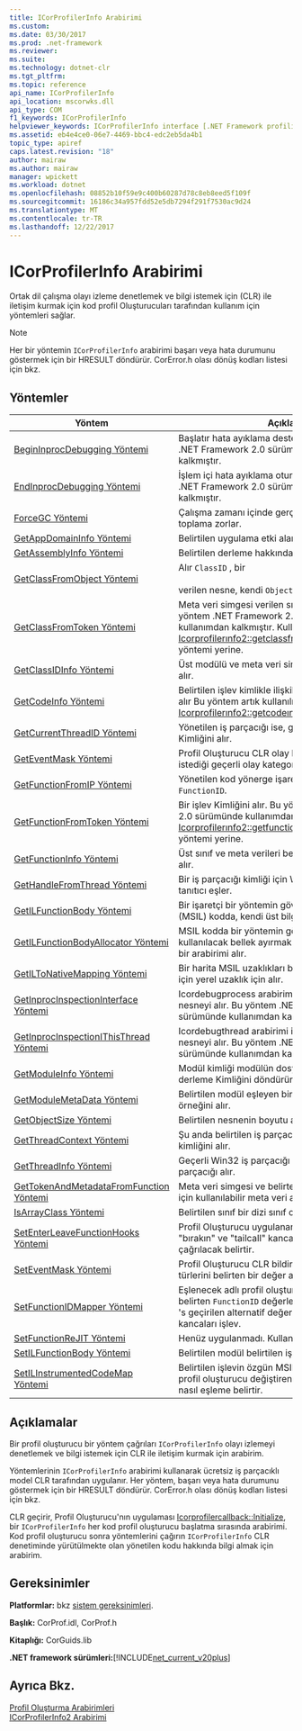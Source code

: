 ```yaml
---
title: ICorProfilerInfo Arabirimi
ms.custom: 
ms.date: 03/30/2017
ms.prod: .net-framework
ms.reviewer: 
ms.suite: 
ms.technology: dotnet-clr
ms.tgt_pltfrm: 
ms.topic: reference
api_name: ICorProfilerInfo
api_location: mscorwks.dll
api_type: COM
f1_keywords: ICorProfilerInfo
helpviewer_keywords: ICorProfilerInfo interface [.NET Framework profiling]
ms.assetid: eb4e4ce0-06e7-4469-bbc4-edc2eb5da4b1
topic_type: apiref
caps.latest.revision: "18"
author: mairaw
ms.author: mairaw
manager: wpickett
ms.workload: dotnet
ms.openlocfilehash: 08852b10f59e9c400b60287d78c8eb8eed5f109f
ms.sourcegitcommit: 16186c34a957fdd52e5db7294f291f7530ac9d24
ms.translationtype: MT
ms.contentlocale: tr-TR
ms.lasthandoff: 12/22/2017
---
```

# <a name="icorprofilerinfo-interface"></a>ICorProfilerInfo Arabirimi
Ortak dil çalışma olayı izleme denetlemek ve bilgi istemek için (CLR) ile iletişim kurmak için kod profil Oluşturucuları tarafından kullanım için yöntemleri sağlar.  
  
> [!NOTE]
>  Her bir yöntemin `ICorProfilerInfo` arabirimi başarı veya hata durumunu göstermek için bir HRESULT döndürür. CorError.h olası dönüş kodları listesi için bkz.  
  
## <a name="methods"></a>Yöntemler  
  
|Yöntem|Açıklama|  
|------------|-----------------|  
|[BeginInprocDebugging Yöntemi](../../../../docs/framework/unmanaged-api/profiling/icorprofilerinfo-begininprocdebugging-method.md)|Başlatır hata ayıklama desteği işlemdeki. Bu yöntem .NET Framework 2.0 sürümünde kullanımdan kalkmıştır.|  
|[EndInprocDebugging Yöntemi](../../../../docs/framework/unmanaged-api/profiling/icorprofilerinfo-endinprocdebugging-method.md)|İşlem içi hata ayıklama oturumu kapatır. Bu yöntem .NET Framework 2.0 sürümünde kullanımdan kalkmıştır.|  
|[ForceGC Yöntemi](../../../../docs/framework/unmanaged-api/profiling/icorprofilerinfo-forcegc-method.md)|Çalışma zamanı içinde gerçekleşmesi için atık toplama zorlar.|  
|[GetAppDomainInfo Yöntemi](../../../../docs/framework/unmanaged-api/profiling/icorprofilerinfo-getappdomaininfo-method.md)|Belirtilen uygulama etki alanı bilgilerini alır.|  
|[GetAssemblyInfo Yöntemi](../../../../docs/framework/unmanaged-api/profiling/icorprofilerinfo-getassemblyinfo-method.md)|Belirtilen derleme hakkındaki bilgileri alır.|  
|[GetClassFromObject Yöntemi](../../../../docs/framework/unmanaged-api/profiling/icorprofilerinfo-getclassfromobject-method.md)|Alır `ClassID` , bir<br /><br /> verilen nesne, kendi `ObjectID`.|  
|[GetClassFromToken Yöntemi](../../../../docs/framework/unmanaged-api/profiling/icorprofilerinfo-getclassfromtoken-method.md)|Meta veri simgesi verilen sınıf Kimliğini alır. Bu yöntem .NET Framework 2.0 sürümünde kullanımdan kalkmıştır. Kullanım [Icorprofilerınfo2::getclassfromtokenandtypeargs](../../../../docs/framework/unmanaged-api/profiling/icorprofilerinfo2-getclassfromtokenandtypeargs-method.md) yöntemi yerine.|  
|[GetClassIDInfo Yöntemi](../../../../docs/framework/unmanaged-api/profiling/icorprofilerinfo-getclassidinfo-method.md)|Üst modülü ve meta veri simgesi için belirtilen sınıf alır.|  
|[GetCodeInfo Yöntemi](../../../../docs/framework/unmanaged-api/profiling/icorprofilerinfo-getcodeinfo-method.md)|Belirtilen işlev kimlikle ilişkili yerel kod kapsamını alır Bu yöntem artık kullanılmıyor. Kullanım [Icorprofilerınfo2::getcodeınfo2](../../../../docs/framework/unmanaged-api/profiling/icorprofilerinfo2-getcodeinfo2-method.md) yöntemi yerine.|  
|[GetCurrentThreadID Yöntemi](../../../../docs/framework/unmanaged-api/profiling/icorprofilerinfo-getcurrentthreadid-method.md)|Yönetilen iş parçacığı ise, geçerli iş parçacığının Kimliğini alır.|  
|[GetEventMask Yöntemi](../../../../docs/framework/unmanaged-api/profiling/icorprofilerinfo-geteventmask-method.md)|Profil Oluşturucu CLR olay bildirimlerini almak istediği geçerli olay kategorileri alır.|  
|[GetFunctionFromIP Yöntemi](../../../../docs/framework/unmanaged-api/profiling/icorprofilerinfo-getfunctionfromip-method.md)|Yönetilen kod yönerge işaretçisi eşleyen bir `FunctionID`.|  
|[GetFunctionFromToken Yöntemi](../../../../docs/framework/unmanaged-api/profiling/icorprofilerinfo-getfunctionfromtoken-method.md)|Bir işlev Kimliğini alır. Bu yöntem .NET Framework 2.0 sürümünde kullanımdan kalkmıştır. Kullanım [Icorprofilerınfo2::getfunctionfromtokenandtypeargs](../../../../docs/framework/unmanaged-api/profiling/icorprofilerinfo2-getfunctionfromtokenandtypeargs-method.md) yöntemi yerine.|  
|[GetFunctionInfo Yöntemi](../../../../docs/framework/unmanaged-api/profiling/icorprofilerinfo-getfunctioninfo-method.md)|Üst sınıf ve meta verileri belirtilen işlevi için belirteç alır.|  
|[GetHandleFromThread Yöntemi](../../../../docs/framework/unmanaged-api/profiling/icorprofilerinfo-gethandlefromthread-method.md)|Bir iş parçacığı kimliği için Win32 iş parçacığı tanıtıcı eşler.|  
|[GetILFunctionBody Yöntemi](../../../../docs/framework/unmanaged-api/profiling/icorprofilerinfo-getilfunctionbody-method.md)|Bir işaretçi bir yöntemin gövdesi Microsoft Ara dili (MSIL) kodda, kendi üst bilgisi başlangıç alır.|  
|[GetILFunctionBodyAllocator Yöntemi](../../../../docs/framework/unmanaged-api/profiling/icorprofilerinfo-getilfunctionbodyallocator-method.md)|MSIL kodda bir yöntemin gövdesi değiştirme için kullanılacak bellek ayırmak için bir yöntem sağlayan bir arabirimi alır.|  
|[GetILToNativeMapping Yöntemi](../../../../docs/framework/unmanaged-api/profiling/icorprofilerinfo-getiltonativemapping-method.md)|Bir harita MSIL uzaklıkları belirtilen işlevinde kod için yerel uzaklık için alır.|  
|[GetInprocInspectionInterface Yöntemi](../../../../docs/framework/unmanaged-api/profiling/icorprofilerinfo-getinprocinspectioninterface-method.md)|Icordebugprocess arabirimi için sorgulanabilir bir nesneyi alır. Bu yöntem .NET Framework 2.0 sürümünde kullanımdan kalkmıştır.|  
|[GetInprocInspectionIThisThread Yöntemi](../../../../docs/framework/unmanaged-api/profiling/icorprofilerinfo-getinprocinspectionithisthread-method.md)|Icordebugthread arabirimi için sorgulanabilir bir nesneyi alır. Bu yöntem .NET Framework 2.0 sürümünde kullanımdan kalkmıştır.|  
|[GetModuleInfo Yöntemi](../../../../docs/framework/unmanaged-api/profiling/icorprofilerinfo-getmoduleinfo-method.md)|Modül kimliği modülün dosya adı ve modülün üst derleme Kimliğini döndürür.|  
|[GetModuleMetaData Yöntemi](../../../../docs/framework/unmanaged-api/profiling/icorprofilerinfo-getmodulemetadata-method.md)|Belirtilen modül eşleyen bir meta veri arabirimi örneğini alır.|  
|[GetObjectSize Yöntemi](../../../../docs/framework/unmanaged-api/profiling/icorprofilerinfo-getobjectsize-method.md)|Belirtilen nesnenin boyutu alır.|  
|[GetThreadContext Yöntemi](../../../../docs/framework/unmanaged-api/profiling/icorprofilerinfo-getthreadcontext-method.md)|Şu anda belirtilen iş parçacığı ile ilişkili bağlam kimliğini alır.|  
|[GetThreadInfo Yöntemi](../../../../docs/framework/unmanaged-api/profiling/icorprofilerinfo-getthreadinfo-method.md)|Geçerli Win32 iş parçacığı kimliği için belirtilen iş parçacığı alır.|  
|[GetTokenAndMetadataFromFunction Yöntemi](../../../../docs/framework/unmanaged-api/profiling/icorprofilerinfo-gettokenandmetadatafromfunction-method.md)|Meta veri simgesi ve belirteci karşı belirtilen işlevi için kullanılabilir meta veri arabirimi örneğini alır.|  
|[IsArrayClass Yöntemi](../../../../docs/framework/unmanaged-api/profiling/icorprofilerinfo-isarrayclass-method.md)|Belirtilen sınıf bir dizi sınıf olup olmadığını belirler.|  
|[SetEnterLeaveFunctionHooks Yöntemi](../../../../docs/framework/unmanaged-api/profiling/icorprofilerinfo-setenterleavefunctionhooks-method.md)|Profil Oluşturucu uygulanan işlevler "girin", "bırakın" ve "tailcall" kancaları yönetilen işlevlerin çağrılacak belirtir.|  
|[SetEventMask Yöntemi](../../../../docs/framework/unmanaged-api/profiling/icorprofilerinfo-seteventmask-method.md)|Profil Oluşturucu CLR bildirim almak istediği olay türlerini belirten bir değer ayarlar.|  
|[SetFunctionIDMapper Yöntemi](../../../../docs/framework/unmanaged-api/profiling/icorprofilerinfo-setfunctionidmapper-method.md)|Eşlenecek adlı profil oluşturucu uygulanan işlevini belirten `FunctionID` değerleri profil oluşturucu için 's geçirilen alternatif değerler için giriş/çıkış kancaları işlev.|  
|[SetFunctionReJIT Yöntemi](../../../../docs/framework/unmanaged-api/profiling/icorprofilerinfo-setfunctionrejit-method.md)|Henüz uygulanmadı. Kullanmayın.|  
|[SetILFunctionBody Yöntemi](../../../../docs/framework/unmanaged-api/profiling/icorprofilerinfo-setilfunctionbody-method.md)|Belirtilen modül belirtilen işlev gövdesi yerini alır.|  
|[SetILInstrumentedCodeMap Yöntemi](../../../../docs/framework/unmanaged-api/profiling/icorprofilerinfo-setilinstrumentedcodemap-method.md)|Belirtilen işlevin özgün MSIL uzaklıklarını işlevin profil oluşturucu değiştiren MSIL yeni uzaklıklarını nasıl eşleme belirtir.|  
  
## <a name="remarks"></a>Açıklamalar  
 Bir profil oluşturucu bir yöntem çağrıları `ICorProfilerInfo` olayı izlemeyi denetlemek ve bilgi istemek için CLR ile iletişim kurmak için arabirim.  
  
 Yöntemlerinin `ICorProfilerInfo` arabirimi kullanarak ücretsiz iş parçacıklı model CLR tarafından uygulanır. Her yöntem, başarı veya hata durumunu göstermek için bir HRESULT döndürür. CorError.h olası dönüş kodları listesi için bkz.  
  
 CLR geçirir, Profil Oluşturucu'nın uygulaması [Icorprofilercallback::Initialize](../../../../docs/framework/unmanaged-api/profiling/icorprofilercallback-initialize-method.md), bir `ICorProfilerInfo` her kod profil oluşturucu başlatma sırasında arabirimi. Kod profil oluşturucu sonra yöntemlerini çağırın `ICorProfilerInfo` CLR denetiminde yürütülmekte olan yönetilen kodu hakkında bilgi almak için arabirim.  
  
## <a name="requirements"></a>Gereksinimler  
 **Platformlar:** bkz [sistem gereksinimleri](../../../../docs/framework/get-started/system-requirements.md).  
  
 **Başlık:** CorProf.idl, CorProf.h  
  
 **Kitaplığı:** CorGuids.lib  
  
 **.NET framework sürümleri:**[!INCLUDE[net_current_v20plus](../../../../includes/net-current-v20plus-md.md)]  
  
## <a name="see-also"></a>Ayrıca Bkz.  
 [Profil Oluşturma Arabirimleri](../../../../docs/framework/unmanaged-api/profiling/profiling-interfaces.md)  
 [ICorProfilerInfo2 Arabirimi](../../../../docs/framework/unmanaged-api/profiling/icorprofilerinfo2-interface.md)
